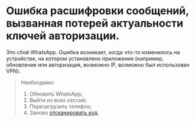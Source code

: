 # Ошибка расшифровки сообщений, вызванная потерей актуальности ключей авторизации.

Это сбой WhatsApp. Ошибка возникает, когда что-то изменилось на устройстве, на котором установлено приложение (например, обновление или авторизация, возможно IP, возможно был использован VPN).&#x20;

> Необходимо:
>
> 1. Обновить WhatsApp;
> 2. Выйти из всех сессий;
> 3. Перезагрузить телефон;
> 4. Заново [отсканировать код](../../ustanovka-i-nastroika/akkaunty-i-avtorizaciya/avtorizaciya-ustroistva.md).
